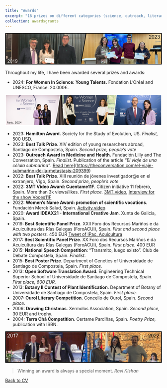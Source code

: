```yaml
---
title: "Awards"
excerpt: "16 prizes on different categories (science, outreach, literary and drawing)<br/><img src='/images/Tira_FotosPremios_AliciaLBruzos.png'>"
collection: awardsgrants
---
```


<img src='/images/Tira_FotosPremios-2_AliciaLBruzos.png'>  

Throughout my life, I have been awarded several prizes and awards:
* 2024: **For Women In Science: Young Talents.** Fondation L’Oréal and UNESCO, France. 20.000€.
<img src='/images/collage-FWISprize_AliciaLBruzos.png'>  

* 2023:	**Hamilton Award.** Society for the Study of Evolution, US. _Finalist,_ 500 USD.
* 2023: **Best Talk Prize**. XIV edition of young researchers abroad, Santiago de Compostela, Spain. _Second prize, people’s vote_   
* 2023:	**Outreach Award in Medicine and Health.** Fundación Lilly and The Conversation, Spain. _Finalist._ Publication of the article _“El viaje de una célula submarina”_. [Read here]([)](https://theconversation.com/el-viaje-submarino-de-la-metastasis-209399)
* 2022: **Best Talk Prize**. XIII reunión de jóvenes investigador@s en el extranjero, Vigo, Spain. _Second prize, people’s vote_  
* 2022: **3MT Video Award: Cuentame11F**. Citizen initiative 11 febrero, Spain. More than 3k views/likes. _First place._ [3MT video](https://www.youtube.com/watch?v=2TYl6BZ-_SA), [Interview for the show Voces11F](https://www.youtube.com/watch?v=VSCPKnIMPbw&t=1s)
* 2022: **Women’s Name Award: promotion of scientific vocations**. Fundación Merck Salud, Spain. [Activity video](https://www.youtube.com/watch?v=T8S1t034ZgM)
* 2020: **Award IDEAX21 - International Creative Jam**. Xunta de Galicia, Spain.
* 2019: **Best Scientific Panel Prize**. XXII Foro dos Recursos Mariños e da Acuicultura das Rías Galegas (ForoACUI), Spain. _First and second place with two posters._ 450 EUR [Tweet of IPac. Acuicultura](https://twitter.com/IPacuicultura/status/1182639436607184899)
* 2017: **Best Scientific Panel Prize**. XX Foro dos Recursos Mariños e da Acuicultura das Rías Galegas (ForoACUI), Spain. _First place._ 400 EUR
* 2015: **National Speech Competition**: “Transmito, luego existo”. Club de Debate Compostela, Spain. _Finalist_.
* 2015:	**Best Poster Prize**. Department of Genetics of Universidade de Santiago de Compostela, Spain. _First place._
* 2013: **Open Software Translation Award**. Engineering Technical Superior School of Universidade de Santiago de Compostela, Spain. _First place, 600 EUR._
* 2013:	**Botany II Contest of Plant Identification**. Department of Botany of Universidade de Santiago de Compostela, Spain. _First place._
* 2007: **Ourol Literary Competition**. Concello de Ourol, Spain. _Second place._
* 2006: **Drawing Christmas**. Xermolos Association, Spain. _Second place,_ 30 EUR and trophy.
* 2004: **Terra Chá Competition**. Certame Pardiñas, Spain. _Poetry Prize,_ publication with ISBN.

<img src='/images/Tira_FotosPremios-3_AliciaLBruzos.png'>  

> Winning an award is always a special moment.
> _Ravi Kishan_

[Back to CV](https://albruzos.github.io/cv/)
